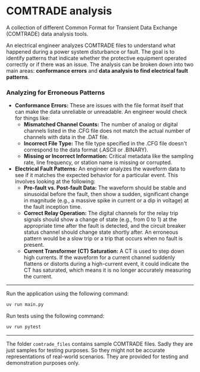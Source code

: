 # COMTRADE analysis

A collection of different  Common Format for Transient Data Exchange (COMTRADE) data analysis tools.

An electrical engineer analyzes COMTRADE files to understand what happened during a power system disturbance or fault. The goal is to identify patterns that indicate whether the protective equipment operated correctly or if there was an issue. The analysis can be broken down into two main areas: **conformance errors** and **data analysis to find electrical fault patterns**.

### Analyzing for Erroneous Patterns

  * **Conformance Errors:** These are issues with the file format itself that can make the data unreliable or unreadable. An engineer would check for things like:
      * **Mismatched Channel Counts:** The number of analog or digital channels listed in the .CFG file does not match the actual number of channels with data in the .DAT file.
      * **Incorrect File Type:** The file type specified in the .CFG file doesn't correspond to the data format (.ASCII or .BINARY).
      * **Missing or Incorrect Information:** Critical metadata like the sampling rate, line frequency, or station name is missing or corrupted.
  * **Electrical Fault Patterns:** An engineer analyzes the waveform data to see if it matches the expected behavior for a particular event. This involves looking at the following:
      * **Pre-fault vs. Post-fault Data:** The waveform should be stable and sinusoidal before the fault, then show a sudden, significant change in magnitude (e.g., a massive spike in current or a dip in voltage) at the fault inception time.
      * **Correct Relay Operation:** The digital channels for the relay trip signals should show a change of state (e.g., from 0 to 1) at the appropriate time after the fault is detected, and the circuit breaker status channel should change state shortly after. An erroneous pattern would be a slow trip or a trip that occurs when no fault is present.
      * **Current Transformer (CT) Saturation:** A CT is used to step down high currents. If the waveform for a current channel suddenly flattens or distorts during a high-current event, it could indicate the CT has saturated, which means it is no longer accurately measuring the current.


---

Run the application using the following command:

```bash
uv run main.py
```

Run tests using the following command:

```bash
uv run pytest
```


---

The folder `comtrade_files` contains sample COMTRADE files. Sadly they are just samples for testing purposes. So they might not be accurate representations of real-world scenarios. They are provided for testing and demonstration purposes only.
